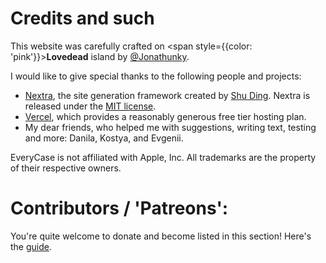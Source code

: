# Credits and such

This website was carefully crafted on <span style={{color: 'pink'}}>**Lovedead**</span> island by [@Jonathunky](https://twitter.com/Jonathunky).

I would like to give special thanks to the following people and projects:

- [Nextra](https://nextra.site/), the site generation framework created by [Shu Ding](https://shud.in/). Nextra is released under the [MIT license](https://github.com/shuding/nextra/blob/main/LICENSE).
- [Vercel](https://vercel.com/), which provides a reasonably generous free tier hosting plan.
- My dear friends, who helped me with suggestions, writing text, testing and more: Danila, Kostya, and Evgenii.

EveryCase is not affiliated with Apple, Inc. All trademarks are the property of their respective owners.

# Contributors / 'Patreons':

You're quite welcome to donate and become listed in this section! Here's the [guide](support).
